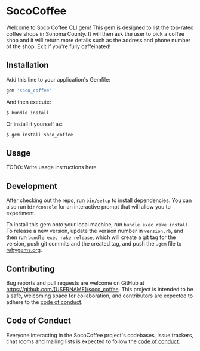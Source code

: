 # SocoCoffee

Welcome to Soco Coffee CLI gem! This gem is designed to list the top-rated coffee shops in Sonoma County. It will then ask the user to pick a coffee shop and it will return more details such as the address and phone number of the shop. Exit if you're fully caffeinated!

## Installation

Add this line to your application's Gemfile:

```ruby
gem 'soco_coffee'
```

And then execute:

    $ bundle install

Or install it yourself as:

    $ gem install soco_coffee

## Usage

TODO: Write usage instructions here

## Development

After checking out the repo, run `bin/setup` to install dependencies. You can also run `bin/console` for an interactive prompt that will allow you to experiment.

To install this gem onto your local machine, run `bundle exec rake install`. To release a new version, update the version number in `version.rb`, and then run `bundle exec rake release`, which will create a git tag for the version, push git commits and the created tag, and push the `.gem` file to [rubygems.org](https://rubygems.org).

## Contributing

Bug reports and pull requests are welcome on GitHub at https://github.com/[USERNAME]/soco_coffee. This project is intended to be a safe, welcoming space for collaboration, and contributors are expected to adhere to the [code of conduct](https://github.com/[USERNAME]/soco_coffee/blob/master/CODE_OF_CONDUCT.md).

## Code of Conduct

Everyone interacting in the SocoCoffee project's codebases, issue trackers, chat rooms and mailing lists is expected to follow the [code of conduct](https://github.com/[USERNAME]/soco_coffee/blob/master/CODE_OF_CONDUCT.md).
